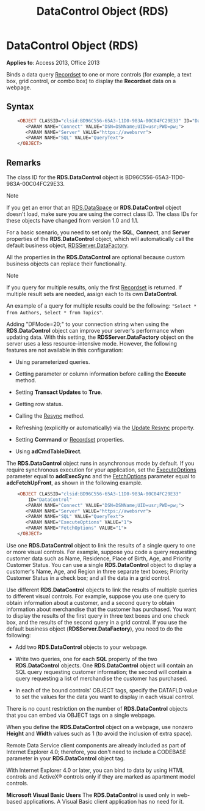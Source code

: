 ﻿---
title: DataControl Object (RDS)
TOCTitle: DataControl Object (RDS)
ms:assetid: ac430669-7628-696c-c036-b5d35405d788
ms:mtpsurl: https://msdn.microsoft.com/library/JJ249801(v=office.15)
ms:contentKeyID: 48547001
ms.date: 09/18/2015
mtps_version: v=office.15
---

# DataControl Object (RDS)

**Applies to**: Access 2013, Office 2013

Binds a data query [Recordset](recordset-object-ado.md) to one or more controls (for example, a text box, grid control, or combo box) to display the **Recordset** data on a webpage.

## Syntax

```vb
    <OBJECT CLASSID="clsid:BD96C556-65A3-11D0-983A-00C04FC29E33" ID="DataControl"
       <PARAM NAME="Connect" VALUE="DSN=DSNName;UID=usr;PWD=pw;">
       <PARAM NAME="Server" VALUE="https://awebsrvr">
       <PARAM NAME="SQL" VALUE="QueryText">
    </OBJECT>
```

## Remarks

The class ID for the **RDS.DataControl** object is BD96C556-65A3-11D0-983A-00C04FC29E33.

> [!NOTE]
> If you get an error that an [RDS.DataSpace](dataspace-object-rds.md) or **RDS.DataControl** object doesn't load, make sure you are using the correct class ID. The class IDs for these objects have changed from version 1.0 and 1.1.

For a basic scenario, you need to set only the **SQL**, **Connect**, and **Server** properties of the **RDS.DataControl** object, which will automatically call the default business object, [RDSServer.DataFactory](datafactory-object-rdsserver.md).

All the properties in the **RDS.DataControl** are optional because custom business objects can replace their functionality.

> [!NOTE]
> If you query for multiple results, only the first [Recordset](recordset-object-ado.md) is returned. If multiple result sets are needed, assign each to its own **DataControl**. 
> 
> An example of a query for multiple results could be the following:
> `"Select * from Authors, Select * from Topics"`.

Adding "DFMode=20;" to your connection string when using the **RDS.DataControl** object can improve your server's performance when updating data. With this setting, the **RDSServer.DataFactory** object on the server uses a less resource-intensive mode. However, the following features are not available in this configuration:

  - Using parameterized queries.

  - Getting parameter or column information before calling the **Execute** method.

  - Setting **Transact Updates** to **True**.

  - Getting row status.

  - Calling the [Resync](resync-method-ado.md) method.

  - Refreshing (explicitly or automatically) via the [Update Resync](update-resync-property-dynamic-ado.md) property.

  - Setting **Command** or [Recordset](recordset-sourcerecordset-properties-rds.md) properties.

  - Using **adCmdTableDirect**.

The **RDS.DataControl** object runs in asynchronous mode by default. If you require synchronous execution for your application, set the [ExecuteOptions](executeoptions-property-rds.md) parameter equal to **adcExecSync** and the [FetchOptions](fetchoptions-property-rds.md) parameter equal to **adcFetchUpFront**, as shown in the following example.

```vb
    <OBJECT CLASSID="clsid:BD96C556-65A3-11D0-983A-00C04FC29E33" 
        ID="DataControl"
       <PARAM NAME="Connect" VALUE="DSN=DSNName;UID=usr;PWD=pw;">
       <PARAM NAME="Server" VALUE="https://awebsrvr">
       <PARAM NAME="SQL" VALUE="QueryText">
       <PARAM NAME="ExecuteOptions" VALUE="1">
       <PARAM NAME="FetchOptions" VALUE="1">
    </OBJECT>
```

Use one **RDS.DataControl** object to link the results of a single query to one or more visual controls. For example, suppose you code a query requesting customer data such as Name, Residence, Place of Birth, Age, and Priority Customer Status. You can use a single **RDS.DataControl** object to display a customer's Name, Age, and Region in three separate text boxes; Priority Customer Status in a check box; and all the data in a grid control.

Use different **RDS.DataControl** objects to link the results of multiple queries to different visual controls. For example, suppose you use one query to obtain information about a customer, and a second query to obtain information about merchandise that the customer has purchased. You want to display the results of the first query in three text boxes and one check box, and the results of the second query in a grid control. If you use the default business object (**RDSServer.DataFactory**), you need to do the following:

  - Add two **RDS.DataControl** objects to your webpage.

  - Write two queries, one for each **SQL** property of the two **RDS.DataControl** objects. One **RDS.DataControl** object will contain an SQL query requesting customer information; the second will contain a query requesting a list of merchandise the customer has purchased.

  - In each of the bound controls' OBJECT tags, specify the DATAFLD value to set the values for the data you want to display in each visual control.

There is no count restriction on the number of **RDS.DataControl** objects that you can embed via OBJECT tags on a single webpage.

When you define the **RDS.DataControl** object on a webpage, use nonzero **Height** and **Width** values such as 1 (to avoid the inclusion of extra space).

Remote Data Service client components are already included as part of Internet Explorer 4.0; therefore, you don't need to include a CODEBASE parameter in your **RDS.DataControl** object tag.

With Internet Explorer 4.0 or later, you can bind to data by using HTML controls and ActiveX® controls only if they are marked as apartment model controls.

**Microsoft Visual Basic Users** The **RDS.DataControl** is used only in web-based applications. A Visual Basic client application has no need for it.

